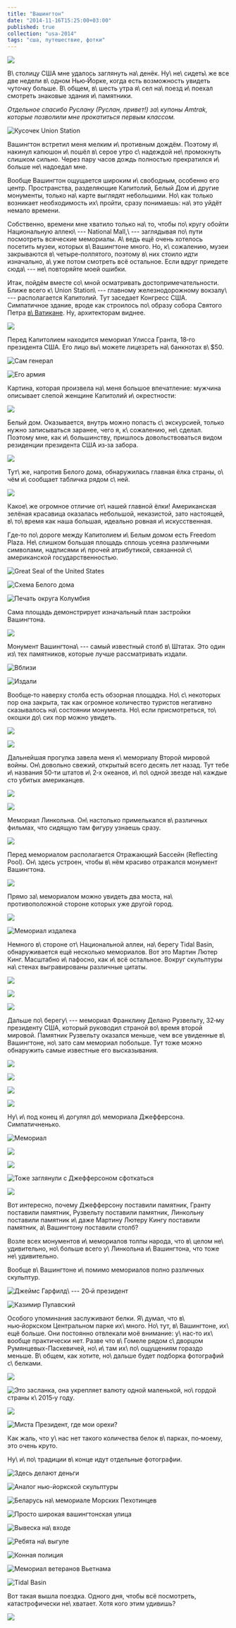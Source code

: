 ```yaml
---
title: "Вашингтон"
date: "2014-11-16T15:25:00+03:00"
published: true
collection: "usa-2014"
tags: "сша, путешествие, фотки"
---
```


![](/images/travel/2014-10-usa/washington-cover.jpg)

В\ столицу США мне удалось заглянуть на\ денёк. Ну\ не\ сидеть\ же все две недели в\ одном Нью&#8209;Йорке, когда есть
возможность увидеть чуточку больше. В\ общем, в\ шесть утра я\ сел на\ поезд и\ поехал смотреть знаковые здания
и\ памятники.

*Отдельное спасибо Руслану (Руслан, привет!) за\ купоны Amtrak, которые позволили мне прокатиться первым классом.*

<!--more-->

![Кусочек Union Station](/images/travel/2014-10-usa/washington-union-station.jpg "Кусочек Union Station")

Вашингтон встретил меня мелким и\ противным дождём. Поэтому я\ накинул капюшон и\ пошёл в\ серое утро с\ надеждой
не\ промокнуть слишком сильно. Через пару часов дождь полностью прекратился и\ больше не\ надоедал мне.

Вообще Вашингтон ощущается широким и\ свободным, особенно его центр. Пространства, разделяющие Капитолий, Белый Дом
и\ другие монументы, только на\ карте выглядят небольшими. Но\ как только возникает необходимость их\ пройти, сразу
понимаешь: на\ это уйдёт немало времени.

Собственно, времени мне хватило только на\ то, чтобы по\ кругу обойти Национальную аллею\ --- National Mall,\ ---
заглядывая по\ пути посмотреть всяческие мемориалы. А\ ведь ещё очень хотелось посетить музеи, которых в\ Вашингтоне
много. Но, к\ сожалению, музеи закрываются в\ четыре&#8209;полпятого, поэтому в\ них стоило идти изначально, а\ уже
потом смотреть всё остальное. Если вдруг приедете сюда\ --- не\ повторяйте моей ошибки.

Итак, пойдём вместе со\ мной осматривать достопримечательности. Ближе всего к\ Union Station\ --- главному
железнодорожному вокзалу\ --- располагается Капитолий. Тут заседает Конгресс США. Симпатичное здание, вроде как
строилось по\ образу собора Святого Петра [в\ Ватикане][eurotrip-rome]. Ну, архитекторам виднее.

![](/images/travel/2014-10-usa/washington-capitol.jpg)

Перед Капитолием находится мемориал Улисса Гранта, 18&#8209;го президента США. Его лицо вы\ можете лицезреть
на\ банкнотах в\ $50.

![Сам генерал](/images/travel/2014-10-usa/washington-grant-memorial-1.jpg "Сам генерал")

![Его армия](/images/travel/2014-10-usa/washington-grant-memorial-2.jpg "Его армия")

Картина, которая произвела на\ меня большое впечатление: мужчина описывает слепой женщине Капитолий и\ окрестности:

![](/images/travel/2014-10-usa/washington-blind.jpg)

Белый дом. Оказывается, внутрь можно попасть с\ экскурсией, только нужно записываться заранее, чего я, к\ сожалению,
не\ сделал. Поэтому мне, как и\ большинству, пришлось довольствоваться видом резиденции президента США из&#8209;за
забора.

![](/images/travel/2014-10-usa/washington-white-house.jpg)

Тут\ же, напротив Белого дома, обнаружилась главная ёлка страны, о\ чём и\ сообщает табличка рядом с\ ней.

![](/images/travel/2014-10-usa/washington-christmas-tree.jpg)

Какое\ же огромное отличие от\ нашей главной ёлки! Американская зелёная красавица оказалась небольшой, неказистой, зато
настоящей, в\ то\ время как наша большая, идеально ровная и\ искусственная.

Где&#8209;то по\ дороге между Капитолием и\ Белым домом есть Freedom Plaza. Не\ слишком большая площадь сплошь усеяна
различными символами, надписями и\ прочей атрибутикой, связанной с\ американской государственностью.

![Great Seal of the United States](/images/travel/2014-10-usa/washington-freedom-plaza-seal.jpg "Great Seal of the United States")

![Схема Белого дома](/images/travel/2014-10-usa/washington-freedom-plaza-white-house.jpg "Схема Белого дома")

![Печать округа Колумбия](/images/travel/2014-10-usa/washington-freedom-plaza-dc-seal.jpg "Печать округа Колумбия")

Сама площадь демонстрирует изначальный план застройки Вашингтона.

![](/images/travel/2014-10-usa/washington-freedom-plaza.jpg)

Монумент Вашингтона\ --- самый известный столб в\ Штатах. Это один из\ тех памятников, которые лучше рассматривать
издали.

![Вблизи](/images/travel/2014-10-usa/washington-monument-1.jpg "Вблизи")

![Издали](/images/travel/2014-10-usa/washington-monument-2.jpg "Издали")

Вообще&#8209;то наверху столба есть обзорная площадка. Но\ с\ некоторых пор она закрыта, так как огромное количество
туристов негативно сказывалось на\ состоянии монумента. Но\ если присмотреться, то\ окошки до\ сих пор можно увидеть.

![](/images/travel/2014-10-usa/washington-monument-windows.jpg)

![](/images/travel/2014-10-usa/washington-monument-photo.jpg)

Дальнейшая прогулка завела меня к\ мемориалу Второй мировой войны. Он\ довольно свежий, открытый всего десять лет назад.
Тут тебе и\ названия 50&#8209;ти штатов и\ 2&#8209;х океанов, и\ по\ одной звезде на\ каждые сто убитых американцев.

![](/images/travel/2014-10-usa/washington-wwii.jpg)

![](/images/travel/2014-10-usa/washington-wwii-stars.jpg)

Мемориал Линкольна. Он\ настолько примелькался в\ различных фильмах, что сидящую там фигуру узнаешь сразу.

![](/images/travel/2014-10-usa/washington-lincoln.jpg)

Перед мемориалом располагается Отражающий Бассейн (Reflecting Pool). Он\ здесь устроен, чтобы в\ нём красиво отражался
монумент Вашингтона.

![](/images/travel/2014-10-usa/washington-reflecting-pool.jpg)

Прямо за\ мемориалом можно увидеть два моста, на\ противоположной стороне которых уже другой город.

![](/images/travel/2014-10-usa/washington-bridge.jpg)

![Мемориал издалека](/images/travel/2014-10-usa/washington-linconl-momorial.jpg "Мемориал издалека")

Немного в\ стороне от\ Национальной аллеи, на\ берегу Tidal Basin, обнаруживается ещё несколько мемориалов. Вот это
Мартин Лютер Кинг. Масштабно и\ пафосно, как и\ всё остальное. Вокруг скульптуры на\ стенах выгравированы различные
цитаты.

![](/images/travel/2014-10-usa/washington-king.jpg)

![](/images/travel/2014-10-usa/washington-king-citation.jpg)

![](/images/travel/2014-10-usa/washington-king-close.jpg)

Дальше по\ берегу\ --- мемориал Франклину Делано Рузвельту, 32&#8209;му президенту США, который руководил страной
во\ время второй мировой. Памятник Рузвельту оказался меньше, чем все увиденные в\ Вашингтоне, но\ зато сам мемориал
побольше. Тут тоже можно обнаружить самые известные его высказывания.

![](/images/travel/2014-10-usa/washington-roosevelt-sign.jpg)

![](/images/travel/2014-10-usa/washington-roosevelt-citation-1.jpg)

![](/images/travel/2014-10-usa/washington-roosevelt-sculpture.jpg)

![](/images/travel/2014-10-usa/washington-roosevelt-citation-2.jpg)

Ну\ и\ под конец я\ догулял до\ мемориала Джефферсона. Симпатичненько.

![Мемориал](/images/travel/2014-10-usa/washington-jefferson-memorial.jpg "Мемориал")

![](/images/travel/2014-10-usa/washington-jefferson-1.jpg)

![](/images/travel/2014-10-usa/washington-jefferson-2.jpg)

![Тоже заглянули с Джефферсоном сфоткаться](/images/travel/2014-10-usa/washington-jefferson-wedding.jpg "Тоже заглянули с Джефферсоном сфоткаться")

![](/images/travel/2014-10-usa/washington-jefferson-3.jpg)

Вот интересно, почему Джефферсону поставили памятник, Гранту поставили памятник, Рузвельту поставили памятник, Линкольну
поставили памятник и\ даже Мартину Лютеру Кингу поставили памятник, а\ Вашингтону поставили столб?

Возле всех монументов и\ мемориалов толпы народа, что в\ целом не\ удивительно, но\ больше всего у\ Линкольна
и\ Вашингтона, что тоже не\ удивительно.

Вообще в\ Вашингтоне и\ помимо мемориалов полно различных скульптур.

![Джеймс Гарфилд\ --- 20&#8209;й президент](/images/travel/2014-10-usa/washington-garfield.jpg "Джеймс Гарфилд — 20-й президент")

![Казимир Пулавский](/images/travel/2014-10-usa/washington-pulaski.jpg "Казимир Пулавский")

Особого упоминания заслуживают белки. Я\ думал, что в\ нью&#8209;йоркском Центральном парке их\ много. Но\ тут,
в\ Вашингтоне, их\ ещё больше. Они постоянно отвлекали моё внимание: у\ нас&#8209;то их\ вообще практически нет. Разве
что в\ Гомеле рядом с\ дворцом Румянцевых-Паскевичей, но\ и\ там их\ по\ ощущениям гораздо меньше. В\ общем, как хотите,
но\ дальше будет подборка фотографий с\ белками.

![](/images/travel/2014-10-usa/washington-squirrel-1.jpg)

![Это засланка, она укрепляет валюту одной маленькой, но\ гордой страны к\ 2015&#8209;у
году.[^1]](/images/travel/2014-10-usa/washington-squirrel-2.jpg "Это засланка, она укрепляет валюту одной маленькой, но гордой страны к 2015-у году.")

![](/images/travel/2014-10-usa/washington-squirrel-3.jpg)

![Миста Президент, где мои орехи?](/images/travel/2014-10-usa/washington-squirrel-1.jpg "Миста Президент, где мои орехи?")

Как жаль, что у\ нас нет такого количества белок в\ парках, по&#8209;моему, это очень круто.

Ну\ и\ по\ традиции в\ конце идут отдельные фотографии.

![Здесь делают деньги](/images/travel/2014-10-usa/washington-bep.jpg "Здесь делают деньги")

![Аналог [нью-йоркской скульптуры][new-york-sculpture]](/images/travel/2014-10-usa/washington-amor.jpg "Аналог нью-йоркской скульптуры")

![Беларусь на\ мемориале Морских Пехотинцев](/images/travel/2014-10-usa/washington-belarus.jpg "Беларусь на мемориале Морских Пехотинцев")

![Просто широкая вашингтонская улица](/images/travel/2014-10-usa/washington-street.jpg "Просто широкая вашингтонская улица")

![Вывеска на\ входе](/images/travel/2014-10-usa/washington-fbi.jpg "Вывеска на входе")

![Ребята на\ выгуле](/images/travel/2014-10-usa/washington-pasture.jpg "Ребята на выгуле")

![Конная полиция](/images/travel/2014-10-usa/washington-mounted-police.jpg "Конная полиция")

![Мемориал ветеранов Вьетнама](/images/travel/2014-10-usa/washington-vietnam.jpg "Мемориал ветеранов Вьетнама")

![Tidal Basin](/images/travel/2014-10-usa/washington-tidal-basin.jpg "Tidal Basin")

Вот такая вышла поездка. Одного дня, чтобы всё посмотреть, катастрофически не\ хватает. Хотя кого этим удивишь?

![](/images/travel/2014-10-usa/washington-end.jpg)

[^1]: [Комментарий на фейсбуке](https://www.facebook.com/photo.php?fbid=10205112215143969&set=a.3751607227694.172909.1201794820&type=1&comment_id=10205118726986761&offset=0&total_comments=2&pnref=story).

[eurotrip-rome]: /post/eurotrip-2014-rome/#rome-vatican-1
[new-york-sculpture]: /post/new-york-2014-2/#new-york-love
